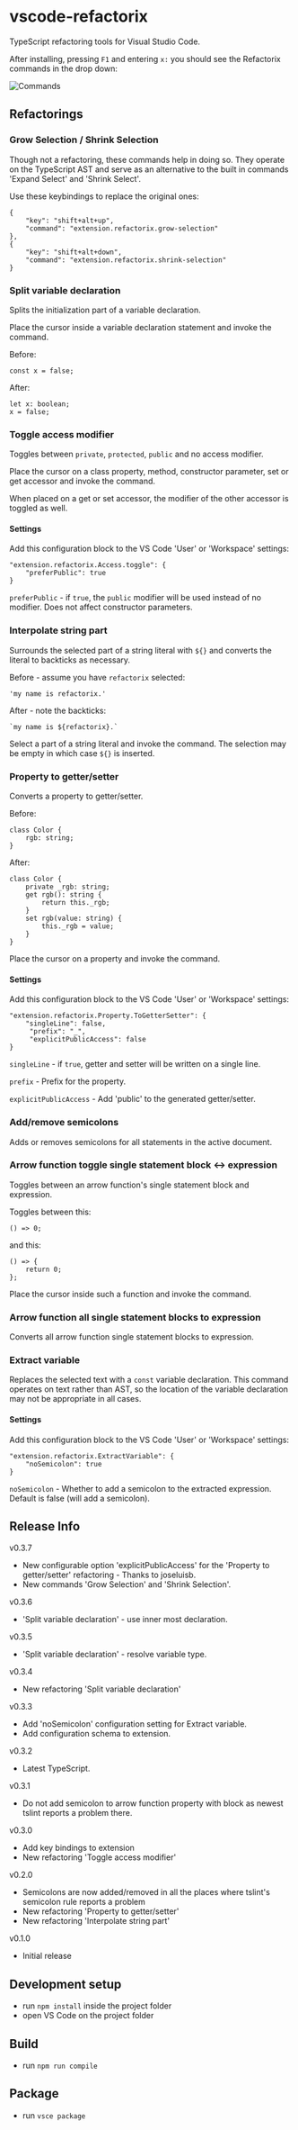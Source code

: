 # vscode-refactorix
TypeScript refactoring tools for Visual Studio Code.

After installing, pressing `F1` and entering `x:` you should see the Refactorix commands in the drop down:

![Commands](doc/commands.png "Refactorix commands")

## Refactorings

### Grow Selection / Shrink Selection

Though not a refactoring, these commands help in doing so. They operate on the TypeScript AST and serve as an alternative to the built in commands 'Expand Select' and 'Shrink Select'.

Use these keybindings to replace the original ones:

```
{
    "key": "shift+alt+up",
    "command": "extension.refactorix.grow-selection"
},
{
    "key": "shift+alt+down",
    "command": "extension.refactorix.shrink-selection"
}
```

### Split variable declaration

Splits the initialization part of a variable declaration.

Place the cursor inside a variable declaration statement and invoke the command.

Before:
```
const x = false;
```

After:
```
let x: boolean;
x = false;
```

### Toggle access modifier
Toggles between `private`, `protected`, `public` and no access modifier.

Place the cursor on a class property, method, constructor parameter, set or get accessor and invoke the command.

When placed on a get or set accessor, the modifier of the other accessor is toggled as well.

#### Settings
Add this configuration block to the VS Code 'User' or 'Workspace' settings:
```
"extension.refactorix.Access.toggle": {
    "preferPublic": true
}
```

`preferPublic` - if `true`, the `public` modifier will be used instead of no modifier. Does not affect constructor parameters.

### Interpolate string part

Surrounds the selected part of a string literal with `${}` and converts the literal to backticks as necessary.

Before - assume you have `refactorix` selected:
```
'my name is refactorix.'
```

After - note the backticks:
```
`my name is ${refactorix}.`
```

Select a part of a string literal and invoke the command. The selection may be empty in which case `${}` is inserted.

### Property to getter/setter
Converts a property to getter/setter.

Before:
```
class Color {
    rgb: string;
}
```

After:
```
class Color {
    private _rgb: string;
    get rgb(): string {
        return this._rgb;
    }
    set rgb(value: string) {
        this._rgb = value;
    }
}
```

Place the cursor on a property and invoke the command.

#### Settings
Add this configuration block to the VS Code 'User' or 'Workspace' settings:
```
"extension.refactorix.Property.ToGetterSetter": {
    "singleLine": false,
     "prefix": "_",
     "explicitPublicAccess": false
}
```

`singleLine` - if `true`, getter and setter will be written on a single line.

`prefix` - Prefix for the property.

`explicitPublicAccess` - Add 'public' to the generated getter/setter.

### Add/remove semicolons
Adds or removes semicolons for all statements in the active document.

### Arrow function toggle single statement block <-> expression
Toggles between an arrow function's single statement block and expression.

Toggles between this:
```
() => 0;
```

and this:
```
() => {
    return 0;
};
```

Place the cursor inside such a function and invoke the command.

### Arrow function all single statement blocks to expression
Converts all arrow function single statement blocks to expression.

### Extract variable
Replaces the selected text with a `const` variable declaration. This command operates on text rather than AST, so the location of the variable declaration may not be appropriate in all cases.

#### Settings
Add this configuration block to the VS Code 'User' or 'Workspace' settings:
```
"extension.refactorix.ExtractVariable": {
    "noSemicolon": true
}
```

`noSemicolon` - Whether to add a semicolon to the extracted expression. Default is false (will add a semicolon).

## Release Info

v0.3.7
- New configurable option 'explicitPublicAccess' for the 'Property to getter/setter' refactoring - Thanks to joseluisb.
- New commands 'Grow Selection' and 'Shrink Selection'.

v0.3.6
- 'Split variable declaration' - use inner most declaration.

v0.3.5
- 'Split variable declaration' - resolve variable type.

v0.3.4
- New refactoring 'Split variable declaration'

v0.3.3
- Add 'noSemicolon' configuration setting for Extract variable.
- Add configuration schema to extension.

v0.3.2
- Latest TypeScript.

v0.3.1
- Do not add semicolon to arrow function property with block as newest tslint reports a problem there.

v0.3.0
- Add key bindings to extension
- New refactoring 'Toggle access modifier'

v0.2.0
- Semicolons are now added/removed in all the places where tslint's semicolon rule reports a problem
- New refactoring 'Property to getter/setter'
- New refactoring 'Interpolate string part'

v0.1.0
- Initial release

## Development setup
- run `npm install` inside the project folder
- open VS Code on the project folder

## Build
- run `npm run compile`

## Package
- run `vsce package`


